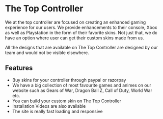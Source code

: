 # The Top Controller

We at the top controller are focused on creating an enhanced gaming experience for our users. We provide enhancements to their console, Xbox as well as Playstation in the form of their favorite skins. Not just that, we do have an option where user can get their custom skins made from us.

All the designs that are available on The Top Controller are designed by our team and would not be visible elsewhere.

## Features

- Buy skins for your controller through paypal or razorpay
- We have a big collection of most favourite games and animes on our website such as Gears of War, Dragon Ball Z, Call of Duty, World War etc.
- You can build your custom skin on The Top Controller
- Installation Videos are also available
- The site is really fast loading and responsive
